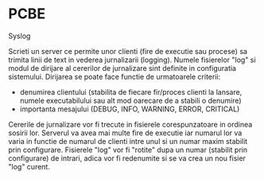 # PCBE

Syslog

Scrieti un server ce permite unor clienti (fire de executie sau procese) sa trimita linii de text in vederea jurnalizarii (logging).
Numele fisierelor "log" si modul de dirijare al cererilor de jurnalizare  sint definite in configuratia sistemului. Dirijarea se poate face functie de urmatoarele criterii:
- denumirea clientului (stabilita de fiecare fir/proces clienti la lansare, numele executabilului sau alt mod oarecare de a stabili o denumire)
- importanta mesajului (DEBUG, INFO, WARNING, ERROR, CRITICAL)

Cererile de jurnalizare vor fi trecute in fisierele corespunzatoare in ordinea sosirii lor. Serverul va avea mai multe fire de executie iar numarul lor va varia in functie de numarul de clienti intre unul si un numar maxim stabilit prin configurare.
Fisierele "log" vor fi "rotite" dupa un numar (stabilit prin configurare) de intrari, adica vor fi redenumite si se va crea un nou fisier "log" curent.
